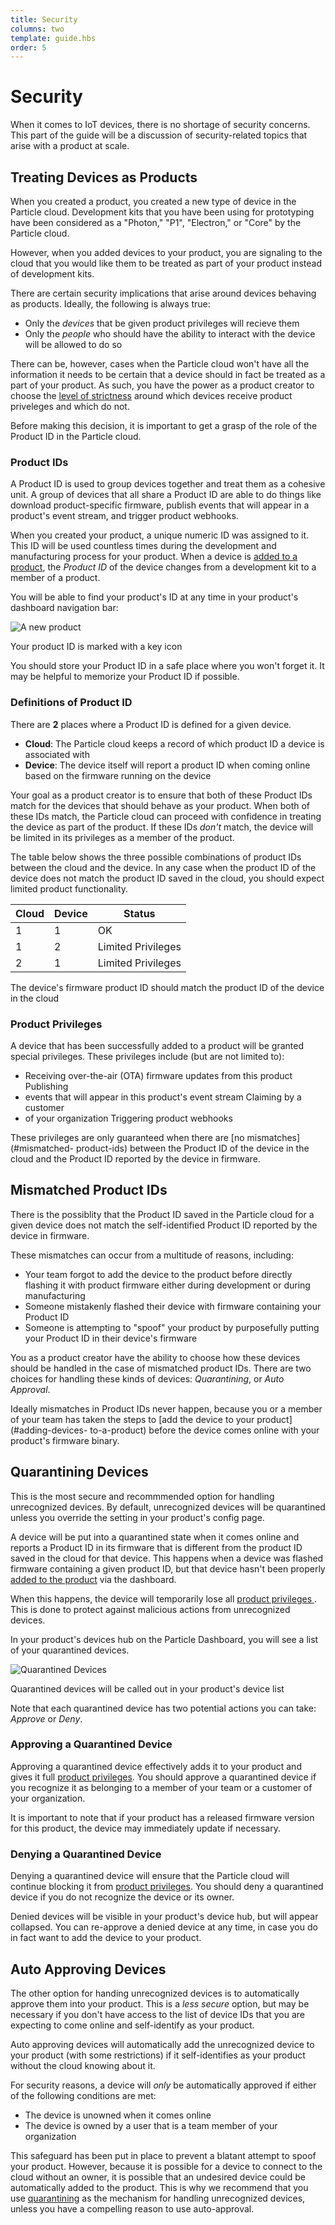 ```yaml
--- 
title: Security 
columns: two 
template: guide.hbs 
order: 5 
---
```


# Security

When it comes to IoT devices, there is no shortage of security concerns. This
part of the guide will be a discussion of security-related topics that arise
with a product at scale.

## Treating Devices as Products

When you created a product, you created a new type of device in the Particle
cloud. Development kits that you have been using for prototyping have been considered as a "Photon," "P1", "Electron," or "Core" by the
Particle cloud.

However, when you added devices to your product, you are signaling to the cloud
that you would like them to be treated as part of your product instead of
development kits. 

There are certain security implications that arise around devices behaving as products. Ideally, the following is always true:
- Only the _devices_ that be given product privileges will recieve them
- Only the _people_ who should have the ability to interact with the device will be allowed to do so

There can be, however, cases when the Particle cloud won't have all the information it needs to be certain that a device should in fact be treated as a part of your product. As such, you have the power as a product creator to choose the [level of strictness](#mismatched-product-ids) around which devices receive product priveleges and which do not.

Before making this decision, it is important to get a grasp of the role of the Product ID in the Particle cloud.

### Product IDs

A Product ID is used to group devices together and treat them as a cohesive unit. A group of devices that all share a Product ID are able to do things like download product-specific firmware, publish events that will appear in a product's event stream, and trigger product webhooks.

When you created your product, a unique numeric ID was assigned to it. This ID
will be used countless times during the development and manufacturing process for your product. When a device is [added to a product](/guide/how-to-build-a-product/dashboard/#adding-devices), the _Product ID_ of the device changes from a development kit to a member of a product.

You will be able to find your product's ID at any time in your product's
dashboard navigation bar:

![A new product](/assets/images/product-id.png) <p class="caption">Your product
ID is marked with a key icon</p>

You should store your Product ID in a safe place where you won't forget it. It
may be helpful to memorize your Product ID if possible.

### Definitions of Product ID

There are **2** places where a Product ID is defined for a given device.

- <i class="ion-cloud"></i> **Cloud**: The Particle cloud keeps a record   of
which product ID a device is associated with 
- <i class="im-devices-icon"></i> **Device**: The device itself will report a product ID when coming online based on the firmware running on the device

Your goal as a product creator is to ensure that both of these Product IDs match
for the devices that should behave as your product. When both of these IDs
match, the Particle cloud can proceed with confidence in treating the device as
part of the product. If these IDs *don't* match, the device will be limited in
its privileges as a member of the product.

The table below shows the three possible combinations of product IDs between the
cloud and the device. In any case when the product ID of the device does not
match the product ID saved in the cloud, you should expect limited product
functionality.

| <i class="ion-cloud"></i> Cloud | <i class="im-devices-icon"></i> Device | Status                                                  |
|---------------------------------|----------------------------------------|---------------------------------------------------------|
| 1                               | 1                                      | <i class="ion-checkmark"></i> OK                        |
| 1                               | 2                                      | <i class="ion-alert-circled"></i> Limited Privileges    |
| 2                               | 1                                      | <i class="ion-alert-circled"></i> Limited Privileges    |

<p class="caption">The device's firmware product ID should match the product ID
of the device in the cloud</p>

### Product Privileges

A device that has been successfully added to a product will be granted special
privileges. These privileges include (but are not limited to):

- Receiving over-the-air (OTA) firmware updates from this product Publishing
- events that will appear in this product's event stream Claiming by a customer
- of your organization Triggering product webhooks

These privileges are only guaranteed when there are [no mismatches](#mismatched-
product-ids) between the Product ID of the device in the cloud and the Product
ID reported by the device in firmware.

## Mismatched Product IDs

There is the possiblity that the Product ID saved in the Particle cloud for a
given device does not match the self-identified Product ID reported by the
device in firmware.

These mismatches can occur from a multitude of reasons, including: 
- Your team forgot to add the device to the product before directly flashing it with product firmware either during development or during manufacturing 
- Someone mistakenly flashed their device with firmware containing your Product ID 
- Someone is attempting to "spoof" your product by purposefully putting   your
Product ID in their device's firmware

You as a product creator have the ability to choose how these devices should be
handled in the case of mismatched product IDs. There are two choices for
handling these kinds of devices: *Quarantining*, or *Auto Approval*.

Ideally mismatches in Product IDs never happen, because you or a member of your
team has taken the steps to [add the device to your product](#adding-devices-
to-a-product) before the device comes online with your product's firmware
binary.

## Quarantining Devices

This is the most secure and recommmended option for handling unrecognized
devices. By default, unrecognized devices will be quarantined unless you
override the setting in your product's config page.

A device will be put into a quarantined state when it comes online and reports a
Product ID in its firmware that is different from the product ID saved in the
cloud for that device. This happens when a device was flashed firmware
containing a given product ID, but that device hasn't been properly [added to
the product](#adding-devices-to-a-product) via the dashboard.

When this happens, the device will temporarily lose all [product privileges
](#product-privileges). This is done to protect against malicious actions from
unrecognized devices.

In your product's devices hub on the Particle Dashboard, you will see a list of
your quarantined devices.

![Quarantined Devices](/assets/images/quarantined-device.png) <p
class="caption">Quarantined devices will be called out in your product's device
list</p>

Note that each quarantined device has two potential actions you can take:
*Approve* or *Deny*.

### Approving a Quarantined Device

Approving a quarantined device effectively adds it to your product and gives it
full [product privileges](#product-privileges). You should approve a quarantined
device if you recognize it as belonging to a member of your team or a customer
of your organization.

It is important to note that if your product has a released firmware version for
this product, the device may immediately update if necessary.

### Denying a Quarantined Device

Denying a quarantined device will ensure that the Particle cloud will continue
blocking it from [product privileges](#product-privileges). You should deny a
quarantined device if you do not recognize the device or its owner.

Denied devices will be visible in your product's device hub, but will appear
collapsed. You can re-approve a denied device at any time, in case you do in
fact want to add the device to your product.

## Auto Approving Devices

The other option for handing unrecognized devices is to automatically approve
them into your product. This is a *less secure* option, but may be necessary if
you don't have access to the list of device IDs that you are expecting to come
online and self-identify as your product.

Auto approving devices will automatically add the unrecognized device to your
product (with some restrictions) if it self-identifies as your product without
the cloud knowing about it.

For security reasons, a device will _only_ be automatically approved if either of the following conditions are met: 
- The device is unowned when it comes online
- The device is owned by a user that is a team member of your   organization

This safeguard has been put in place to prevent a blatant attempt to spoof your
product. However, because it is possible for a device to connect to the cloud
without an owner, it is possible that an undesired device could be automatically added to the product. This is why we recommend that you use [quarantining](#quarantining-devices) as the mechanism for handling unrecognized devices, unless you have a compelling reason to use auto-approval.


